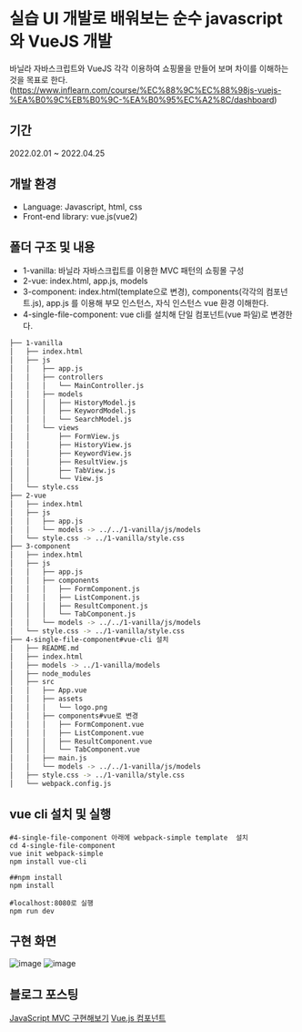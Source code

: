 # 실습 UI 개발로 배워보는 순수 javascript 와 VueJS 개발
바닐라 자바스크립트와 VueJS 각각 이용하여 쇼핑몰을 만들어 보며 차이를 이해하는 것을 목표로 한다.
(https://www.inflearn.com/course/%EC%88%9C%EC%88%98js-vuejs-%EA%B0%9C%EB%B0%9C-%EA%B0%95%EC%A2%8C/dashboard)

## 기간
2022.02.01 ~ 2022.04.25

## 개발 환경
- Language: Javascript, html, css
- Front-end library: vue.js(vue2)

## 폴더 구조 및 내용
* 1-vanilla: 바닐라 자바스크립트를 이용한 MVC 패턴의 쇼핑몰 구성
* 2-vue: index.html, app.js, models
* 3-component: index.html(template으로 변경), components(각각의 컴포넌트.js), app.js 를 이용해 부모 인스턴스, 자식 인스턴스 vue 환경 이해한다.
* 4-single-file-component: vue cli를 설치해 단일 컴포넌트(vue 파일)로 변경한다.
```bash
├── 1-vanilla
│   ├── index.html
│   ├── js
│   │   ├── app.js
│   │   ├── controllers
│   │   │   └── MainController.js
│   │   ├── models
│   │   │   ├── HistoryModel.js
│   │   │   ├── KeywordModel.js
│   │   │   └── SearchModel.js
│   │   └── views
│   │       ├── FormView.js
│   │       ├── HistoryView.js
│   │       ├── KeywordView.js
│   │       ├── ResultView.js
│   │       ├── TabView.js
│   │       └── View.js
│   └── style.css
├── 2-vue
│   ├── index.html
│   ├── js
│   │   ├── app.js
│   │   └── models -> ../../1-vanilla/js/models
│   └── style.css -> ../1-vanilla/style.css
├── 3-component
│   ├── index.html
│   ├── js
│   │   ├── app.js
│   │   ├── components
│   │   │   ├── FormComponent.js
│   │   │   ├── ListComponent.js
│   │   │   ├── ResultComponent.js
│   │   │   └── TabComponent.js
│   │   └── models -> ../../1-vanilla/js/models
│   └── style.css -> ../1-vanilla/style.css
├── 4-single-file-component#vue-cli 설치
│   ├── README.md
│   ├── index.html
│   ├── models -> ../1-vanilla/models
│   ├── node_modules
│   ├── src
│   │   ├── App.vue
│   │   ├── assets
│   │   │   └── logo.png
│   │   ├── components#vue로 변경
│   │   │   ├── FormComponent.vue
│   │   │   ├── ListComponent.vue
│   │   │   ├── ResultComponent.vue
│   │   │   └── TabComponent.vue
│   │   ├── main.js
│   │   └── models -> ../../1-vanilla/js/models
│   ├── style.css -> ../1-vanilla/style.css
│   └── webpack.config.js
```

## vue cli 설치 및 실행
```
#4-single-file-component 아래에 webpack-simple template  설치
cd 4-single-file-component
vue init webpack-simple
npm install vue-cli

##npm install
npm install

#localhost:8080로 실행
npm run dev
```

## 구현 화면
![image](https://user-images.githubusercontent.com/64838115/165011040-3813f5e6-3636-41ee-9cb2-dcb2f828e77d.png)
![image](https://user-images.githubusercontent.com/64838115/165010964-052ce0aa-5cf6-4435-bfe7-bf8c583d78e3.png)

## 블로그 포스팅
[JavaScript MVC 구현해보기](https://velog.io/@jcrs0907/JS-JavaScript-MVC-%EA%B5%AC%ED%98%84%ED%95%B4%EB%B3%B4%EA%B8%B0)
[Vue.js 컴포넌트](https://velog.io/@jcrs0907/vue.js-%EC%BB%B4%ED%8F%AC%EB%84%8C%ED%8A%B8single-component#formcomponentvue)




